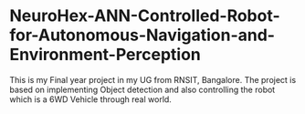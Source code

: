 # NeuroHex-ANN-Controlled-Robot-for-Autonomous-Navigation-and-Environment-Perception
This is my Final year project in my UG from RNSIT, Bangalore. The project is based on implementing Object detection and also controlling the robot which is a 6WD Vehicle through real world. 
